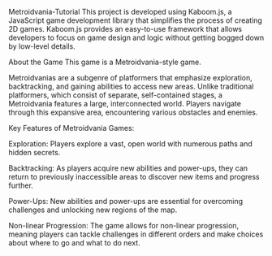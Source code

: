 Metroidvania-Tutorial
This project is developed using Kaboom.js, a JavaScript game development library that simplifies the process of creating 2D games. 
Kaboom.js provides an easy-to-use framework that allows developers to focus on game design and logic without getting bogged down by low-level details.

About the Game
This game is a Metroidvania-style game.

Metroidvanias are a subgenre of platformers that emphasize exploration, backtracking, and gaining abilities to access new areas. 
Unlike traditional platformers, which consist of separate, self-contained stages, a Metroidvania features a large, interconnected world. 
Players navigate through this expansive area, encountering various obstacles and enemies.

Key Features of Metroidvania Games:

Exploration: Players explore a vast, open world with numerous paths and hidden secrets.

Backtracking: As players acquire new abilities and power-ups, they can return to previously inaccessible areas to discover new items and progress further.

Power-Ups: New abilities and power-ups are essential for overcoming challenges and unlocking new regions of the map.

Non-linear Progression: The game allows for non-linear progression, meaning players can tackle challenges in different orders and make choices about where to go and what to do next.
